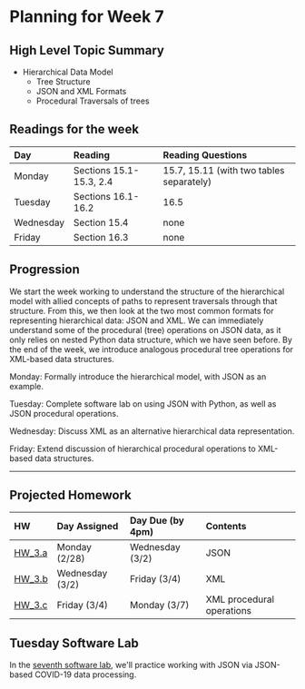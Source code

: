 # Planning for Week 7

## High Level Topic Summary

  - Hierarchical Data Model
      - Tree Structure
      - JSON and XML Formats
      - Procedural Traversals of trees

## Readings for the week

Day        | Reading      | Reading Questions
:--------- |:-------------|:----------------------------------
Monday     | Sections 15.1-15.3, 2.4 | 15.7, 15.11 (with two tables separately)
Tuesday    | Sections 16.1-16.2 | 16.5
Wednesday  | Section 15.4 | none
Friday     | Section 16.3 | none

## Progression

We start the week working to understand the structure of the hierarchical model with allied concepts of paths to represent traversals through that structure.  From this, we then look at the two most common formats for representing hierarchical data: JSON and XML.  We can immediately understand some of the procedural (tree) operations on JSON data, as it only relies on nested Python data structure, which we have seen before.  By the end of the week, we introduce analogous procedural tree operations for XML-based data structures.

Monday: Formally introduce the hierarchical model, with JSON as an example.

Tuesday: Complete software lab on using JSON with Python, as well as JSON procedural operations.

Wednesday: Discuss XML as an alternative hierarchical data representation.

Friday: Extend discussion of hierarchical procedural operations to XML-based data structures.

---

## Projected Homework

HW | Day Assigned  | Day Due (by 4pm) | Contents
:--|:--------|:--------|:------------
[HW_3.a](../hw/HW_3.a/README.md) | Monday (2/28) | Wednesday (3/2) | JSON
[HW_3.b](../hw/HW_3.b/README.md) | Wednesday (3/2) | Friday (3/4) | XML
[HW_3.c](../hw/HW_3.c/README.md) | Friday (3/4)  | Monday (3/7) | XML procedural operations

## Tuesday Software Lab

In the [seventh software lab](../sw_lab/lab_07/swlab_07.md), we'll practice working with JSON via JSON-based COVID-19 data processing.
